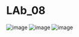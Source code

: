 # LAb_08
![image](https://user-images.githubusercontent.com/113791059/205616229-b063285b-7c29-4bb7-98fc-9cf83d74f188.png)
![image](https://user-images.githubusercontent.com/113791059/205616358-1c8056d4-00d2-4df3-9548-5ea5ec0a0db9.png)
![image](https://user-images.githubusercontent.com/113791059/205616449-d1caad3a-60da-4266-92f8-cec0a1db0d31.png)
